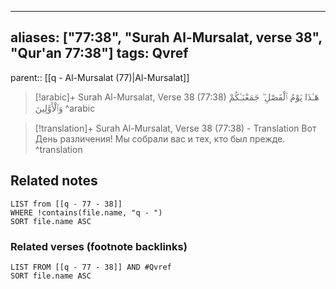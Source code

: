 
---
aliases: ["77:38", "Surah Al-Mursalat, verse 38", "Qur'an 77:38"]
tags: Qvref
---

parent:: [[q - Al-Mursalat (77)|Al-Mursalat]]

> [!arabic]+ Surah Al-Mursalat, Verse 38 (77:38)
> <span class="quran-arabic">هَـٰذَا يَوْمُ ٱلْفَصْلِ ۖ جَمَعْنَـٰكُمْ وَٱلْأَوَّلِينَ</span>
^arabic

> [!translation]+ Surah Al-Mursalat, Verse 38 (77:38) - Translation
> Вот День различения! Мы собрали вас и тех, кто был прежде.
^translation



## Related notes
```dataview
LIST from [[q - 77 - 38]]
WHERE !contains(file.name, "q - ")
SORT file.name ASC
```

### Related verses (footnote backlinks)
```dataview
LIST FROM [[q - 77 - 38]] AND #Qvref
SORT file.name ASC
```

